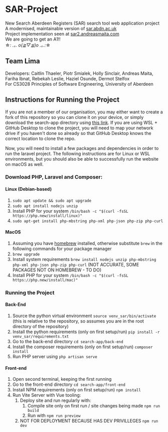 # SAR-Project

New Search Aberdeen Registers (SAR) search tool web application project
<br>A modernised, maintainable version of [sar.abdn.ac.uk](sar.abdn.ac.uk)
<br> Project implementation seen at [sar2.andreasmaita.com](http://sar2.andreasmaita.com)
<br> We are going to get an A1!!
<br> ☆*: .｡. o(≧▽≦)o .｡.:*☆

## Team Lima

Developers: Caitlin Thaeler, Piotr Smialek, Holly Sinclair, Andreas Maita, Fariha Ibnat, Rebekah Leslie, Haziel Osunde, Dermot Stelfox
<br>For CS3028 Principles of Software Engineering, University of Aberdeen

## Instructions for Running the Project

If you are not a member of our organisation, you may either want to create a fork of this repository so you can clone it on your device, or simply download the search-app directory using [this link](https://download-directory.github.io/?url=https://github.com/GroupLima/SAR-Repo/tree/main/search-app). If you are using WSL + GitHub Desktop to clone the project, you will need to map your network drive if you haven't done so already so that GitHub Desktop knows the correct location to clone the repo.

Now, you will need to install a few packages and dependencies in order to run the laravel project. The following instructions are for Linux or WSL environments, but you should also be able to successfully run the website on macOS as well.

### Download PHP, Laravel and Composer:

#### Linux (Debian-based)

1. `sudo apt update && sudo apt upgrade`
2. `sudo apt install nodejs unzip`
3. Install PHP for your system `/bin/bash -c "$(curl -fsSL https://php.new/install/linux)"`
4. `sudo apt-get install php-mbstring php-xml php-json php-zip php-curl`

#### MacOS

1. Assuming you have [homebrew](https://docs.brew.sh/Installation) installed, otherwise substitute `brew` in the following commands for your package manager
2. `brew upgrade`
3. Install system requirements `brew install nodejs unzip php-mbstring php-xml php-json php-zip php-curl` (NOT ACCURATE, SOME PACKAGES NOT ON HOMEBREW - TO DO)
4. Install PHP for your system `/bin/bash -c "$(curl -fsSL https://php.new/install/mac)"`

### Running the Project

#### Back-End

1. Source the python virtual environment `source venv_sar/bin/activate` (this is relative to the repository, so assumes you are in the root directory of the repository)
2. Install the python requirements (only on first setup/run) `pip install -r venv_sar/requirements.txt`
3. Go to the back-end directory `cd search-app/back-end`
4. Install the composer requirements (only on first setup/run) `composer install`
5. Run PHP server using `php artisan serve`

#### Front-end

1. Open second terminal, keeping the first running
2. Go to the front-end directory `cd search-app/front-end`
3. Install NPM requirements (only on first setup/run) `npm install`
4. Run Vite Server with Vue tooling:
   1. Deploy site and run regularly with:
      1. Compile site only on first run / site changes being made `npm run build`
      2. Run with `npm run preview`
   2. NOT FOR DEPLOYMENT BECAUSE HAS DEV PRIVILLEGES `npm run dev`
